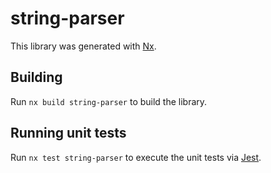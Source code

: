 # string-parser

This library was generated with [Nx](https://nx.dev).

## Building

Run `nx build string-parser` to build the library.

## Running unit tests

Run `nx test string-parser` to execute the unit tests via [Jest](https://jestjs.io).
